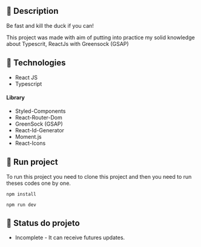 ## :memo: Description
Be fast and kill the duck if you can!

This project was made with aim of putting into practice my solid knowledge about Typescrit, ReactJs with Greensock (GSAP)

## :wrench: Technologies
* React JS
* Typescript

#### Library
* Styled-Components
* React-Router-Dom
* GreenSock (GSAP)
* React-Id-Generator
* Moment.js
* React-Icons

## :rocket: Run project
To run this project you need to clone this project and then you need to run theses codes one by one.
```
npm install

npm run dev
```

## :dart: Status do projeto
* Incomplete - It can receive futures updates.
